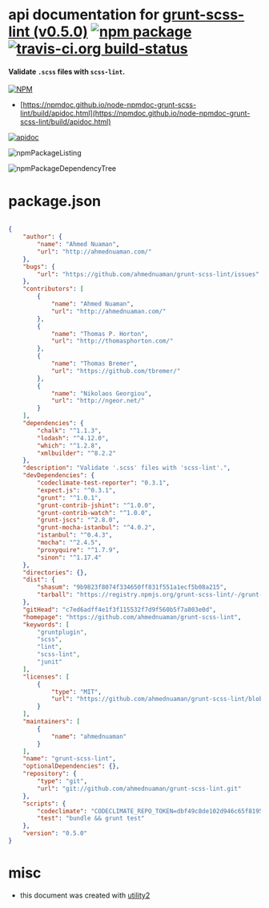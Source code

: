 # api documentation for  [grunt-scss-lint (v0.5.0)](https://github.com/ahmednuaman/grunt-scss-lint)  [![npm package](https://img.shields.io/npm/v/npmdoc-grunt-scss-lint.svg?style=flat-square)](https://www.npmjs.org/package/npmdoc-grunt-scss-lint) [![travis-ci.org build-status](https://api.travis-ci.org/npmdoc/node-npmdoc-grunt-scss-lint.svg)](https://travis-ci.org/npmdoc/node-npmdoc-grunt-scss-lint)
#### Validate `.scss` files with `scss-lint`.

[![NPM](https://nodei.co/npm/grunt-scss-lint.png?downloads=true&downloadRank=true&stars=true)](https://www.npmjs.com/package/grunt-scss-lint)

- [https://npmdoc.github.io/node-npmdoc-grunt-scss-lint/build/apidoc.html](https://npmdoc.github.io/node-npmdoc-grunt-scss-lint/build/apidoc.html)

[![apidoc](https://npmdoc.github.io/node-npmdoc-grunt-scss-lint/build/screenCapture.buildCi.browser.%252Ftmp%252Fbuild%252Fapidoc.html.png)](https://npmdoc.github.io/node-npmdoc-grunt-scss-lint/build/apidoc.html)

![npmPackageListing](https://npmdoc.github.io/node-npmdoc-grunt-scss-lint/build/screenCapture.npmPackageListing.svg)

![npmPackageDependencyTree](https://npmdoc.github.io/node-npmdoc-grunt-scss-lint/build/screenCapture.npmPackageDependencyTree.svg)



# package.json

```json

{
    "author": {
        "name": "Ahmed Nuaman",
        "url": "http://ahmednuaman.com/"
    },
    "bugs": {
        "url": "https://github.com/ahmednuaman/grunt-scss-lint/issues"
    },
    "contributors": [
        {
            "name": "Ahmed Nuaman",
            "url": "http://ahmednuaman.com/"
        },
        {
            "name": "Thomas P. Horton",
            "url": "http://thomasphorton.com/"
        },
        {
            "name": "Thomas Bremer",
            "url": "https://github.com/tbremer/"
        },
        {
            "name": "Nikolaos Georgiou",
            "url": "http://ngeor.net/"
        }
    ],
    "dependencies": {
        "chalk": "^1.1.3",
        "lodash": "^4.12.0",
        "which": "^1.2.8",
        "xmlbuilder": "^8.2.2"
    },
    "description": "Validate '.scss' files with 'scss-lint'.",
    "devDependencies": {
        "codeclimate-test-reporter": "0.3.1",
        "expect.js": "^0.3.1",
        "grunt": "^1.0.1",
        "grunt-contrib-jshint": "^1.0.0",
        "grunt-contrib-watch": "^1.0.0",
        "grunt-jscs": "^2.8.0",
        "grunt-mocha-istanbul": "^4.0.2",
        "istanbul": "^0.4.3",
        "mocha": "^2.4.5",
        "proxyquire": "^1.7.9",
        "sinon": "^1.17.4"
    },
    "directories": {},
    "dist": {
        "shasum": "9b9823f8074f334650ff831f551a1ecf5b08a215",
        "tarball": "https://registry.npmjs.org/grunt-scss-lint/-/grunt-scss-lint-0.5.0.tgz"
    },
    "gitHead": "c7ed6adff4e1f3f115532f7d9f560b5f7a803e0d",
    "homepage": "https://github.com/ahmednuaman/grunt-scss-lint",
    "keywords": [
        "gruntplugin",
        "scss",
        "lint",
        "scss-lint",
        "junit"
    ],
    "licenses": [
        {
            "type": "MIT",
            "url": "https://github.com/ahmednuaman/grunt-scss-lint/blob/master/LICENSE-MIT"
        }
    ],
    "maintainers": [
        {
            "name": "ahmednuaman"
        }
    ],
    "name": "grunt-scss-lint",
    "optionalDependencies": {},
    "repository": {
        "type": "git",
        "url": "git://github.com/ahmednuaman/grunt-scss-lint.git"
    },
    "scripts": {
        "codeclimate": "CODECLIMATE_REPO_TOKEN=dbf49c8de102d946c65f8195714e9d58591833be9975cd897bae0f0908c05235 codeclimate < coverage/lcov.info",
        "test": "bundle && grunt test"
    },
    "version": "0.5.0"
}
```



# misc
- this document was created with [utility2](https://github.com/kaizhu256/node-utility2)
